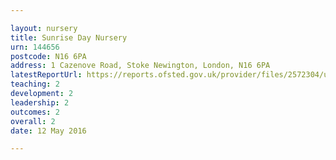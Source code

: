 ```yaml
---

layout: nursery
title: Sunrise Day Nursery
urn: 144656
postcode: N16 6PA
address: 1 Cazenove Road, Stoke Newington, London, N16 6PA
latestReportUrl: https://reports.ofsted.gov.uk/provider/files/2572304/urn/144656.pdf
teaching: 2
development: 2
leadership: 2
outcomes: 2
overall: 2
date: 12 May 2016

---
```

